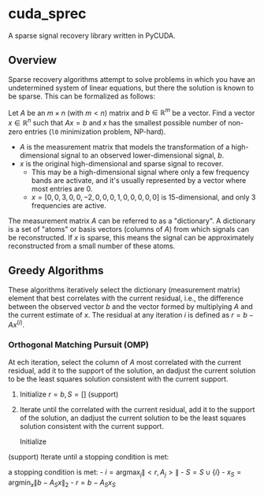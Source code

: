 # cuda_sprec

A sparse signal recovery library written in PyCUDA.

## Overview
Sparse recovery algorithms attempt to solve problems in which you have an undetermined system of linear equations, but there the solution is known to be sparse. This can be formalized as follows:

Let $A$ be an $m \times n$ (with $m < n$)  matrix and $b \in \mathbb{R}^m$ be a vector. Find a vector $x \in \mathbb{R}^n$ such that $Ax=b$ and $x$ has the smallest possible number of non-zero entries (`l0` minimization problem, NP-hard).
- $A$ is the measurement matrix that models the transformation of a high-dimensional signal to an observed lower-dimensional signal, $b$.
- $x$ is the original high-dimensional and sparse signal to recover.
    - This may be a high-dimensional signal where only a few frequency bands are activate, and it's usually represented by a vector where most entries are 0.
    - $x = [0,0,3,0,0,-2,0,0,0,1,0,0,0,0,0]$ is 15-dimensional, and only 3 frequencies are active.

The measurement matrix $A$ can be referred to as a "dictionary". A dictionary is a set of "atoms" or basis vectors (columns of $A$) from which signals can be reconstructed. If $x$ is sparse, this means the signal can be approximately reconstructed from a small number of these atoms.

## Greedy Algorithms
These algorithms iteratively select the dictionary (measurement matrix)  element that best correlates with the current residual, i.e., the difference between the observed vector $b$ and the vector formed by multiplying $A$ and the current estimate of $x$. The residual at any iteration $i$ is defined as $r=b-Ax^{(i)}$.

### Orthogonal Matching Pursuit (OMP)

At ech iteration, select the column of $A$ most correlated with the current residual, add it to the support of the solution, an dadjust the current solution to be the least squares solution consistent with the current support.
1. Initialize $r=b,S=[]$ (support)
2. Iterate until the correlated with the current residual, add it to the support of the solution, an dadjust the current solution to be the least squares solution consistent with the current support.

    Initialize

(support)
Iterate until a stopping condition is met:

 a stopping condition is met:
    - $i=\text{argmax}_j\|<r,A_j>\|$
    - $S=S\cup \{i\}$
    - $x_S=\text{argmin}_x\|b-A_Sx\|_2$
    - $r=b-A_Sx_S$
